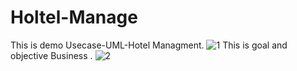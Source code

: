 # Holtel-Manage
This is demo Usecase-UML-Hotel Managment.
![1](https://user-images.githubusercontent.com/32677525/32490061-83d459b2-c3e4-11e7-892b-5800295bb6b7.jpg)
This is goal and objective Business .
![2](https://user-images.githubusercontent.com/32677525/32492549-50132fd2-c3ed-11e7-8685-8744d2e42e81.jpg)

